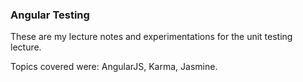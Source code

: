 ### Angular Testing

These are my lecture notes and experimentations for the unit testing lecture. 

Topics covered were: AngularJS, Karma, Jasmine.
